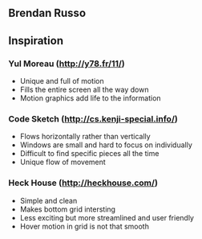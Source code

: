## Brendan Russo
## Inspiration

### Yul Moreau (http://y78.fr/11/)
- Unique and full of motion
- Fills the entire screen all the way down
- Motion graphics add life to the information

### Code Sketch (http://cs.kenji-special.info/)
- Flows horizontally rather than vertically
- Windows are small and hard to focus on individually
- Difficult to find specific pieces all the time
- Unique flow of movement

### Heck House (http://heckhouse.com/)
- Simple and clean
- Makes bottom grid intersting
- Less exciting but more streamlined and user friendly
- Hover motion in grid is not that smooth

